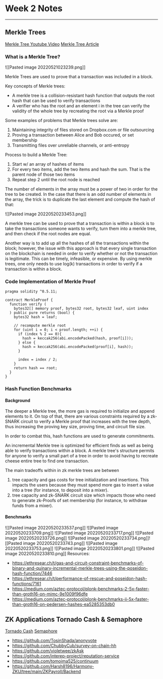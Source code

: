 # Week 2 Notes
***
## Merkle Trees

[Merkle Tree Youtube Video](https://www.youtube.com/watch?v=n6nEPaE7KZ8&t=1s&ab_channel=SmartContractProgrammer)
[Merkle Tree Article](https://decentralizedthoughts.github.io/2020-12-22-what-is-a-merkle-tree/)

### What is a Merkle Tree?

![[Pasted image 20220521023239.png]]

Merkle Trees are used to prove that a transaction was included in a block.

Key concepts of Merkle trees:
* A merkle tree is a collision-resistant hash function that outputs the root hash that can be used to verify transactions
* A verifier who has the root and an element i in the tree can verify the validity of the whole tree by recreating the root via a Merkle proof

Some examples of problems that Merkle trees solve are:
1) Maintaining integrity of files stored on Dropbox.com or file outsourcing
2) Proving a transaction between Alice and Bob occured, or set membership
3) Transmitting files over unreliable channels, or anti-entropy

Process to build a Merkle Tree:
1) Start w/ an array of hashes of items
2) For every two items, add the two items and hash the sum. That is the parent node of those two items
3) Repeat step 2 until the root node is reached

The number of elements in the array must be a power of two in order for the tree to be created. In the case that there is an odd number of elements in the array, the trick is to duplicate the last element and compute the hash of that:

![[Pasted image 20220520233453.png]]

A merkle tree can be used to prove that a transaction is within a block is to take the transactions someone wants to verify, turn them into a merkle tree, and then check if the root nodes are equal.

Another way is to add up all the hashes of all the transactions within the block; however, the issue with this approach is that every single transaction on the blockchain is needed in order to verify whether or not the transaction is legitimate. This can be timely, infeasible, or expensive. By using merkle trees, one only needs to use log(k) transactions in order to verify if a transaction is within a block.

### Code Implementation of Merkle Proof

```
pragma solidity ^0.5.11;

contract MerkleProof {
  function verify (
    bytes32[] memory proof, bytes32 root, bytes32 leaf, uint index
  ) public pure returns (bool) {
    bytes32 hash = leaf;

    // recompute merkle root
    for (uint i = 0; i < proof.length; ++i) { 
      if (index % 2 == 0){
        hash = keccak256(abi.encodePacked(hash, proof[i]));
      } else {
        hash = keccak256(abi.encodePacked(proof[i], hash));
      }

      index = index / 2;
    }
    return hash == root;
  }
}
```

### Hash Function Benchmarks

#### Background
The deeper a Merkle tree, the more gas is required to initialize and append elements to it. On top of that, there are various constraints required by a zk-SNARK circuit to verify a Merkle proof that increases with the tree depth, thus increasing the proving key size, proving time, and circuit file size.

In order to combat this, hash functions are used to generate commitments.

An incremental Merkle tree is optimized for efficient finds as well as being able to verify transactions within a block. A merkle tree's structure permits for anyone to verify a small part of a tree in order to avoid having to recreate cheese entire tree to find one transaction.

The main tradeoffs within in zk merkle trees are between 

1) tree capacity and gas costs for tree initialization and insertions. This impacts the users because they must spend more gas to insert a value into a tree (for instance, to deposit into a mixer).
2) tree capacity and zk-SNARK circuit size which impacts those who need to generate zk-Proofs of set membership (for instance, to withdraw funds from a mixer).

#### Benchmarks
![[Pasted image 20220520233537.png]]
![[Pasted image 20220520233709.png]]
![[Pasted image 20220520233717.png]]
![[Pasted image 20220520233726.png]]
![[Pasted image 20220520233734.png]]![[Pasted image 20220520233743.png]]
![[Pasted image 20220520233753.png]]
![[Pasted image 20220520233801.png]]
![[Pasted image 20220520233810.png]]
Resources:
* https://ethresear.ch/t/gas-and-circuit-constraint-benchmarks-of-binary-and-quinary-incremental-merkle-trees-using-the-poseidon-hash-function/7446
* https://ethresear.ch/t/performance-of-rescue-and-poseidon-hash-functions/7161
* https://medium.com/aztec-protocol/plonk-benchmarks-2-5x-faster-than-groth16-on-mimc-9e1009f96dfe
* https://medium.com/aztec-protocol/plonk-benchmarks-ii-5x-faster-than-groth16-on-pedersen-hashes-ea5285353db0

## ZK Applications Tornado Cash & Semaphore

[Tornado Cash](https://www.youtube.com/watch?v=XSYHDi3KjiE&t=1s&ab_channel=HarmonyProtocol)
[Semaphore](https://medium.com/coinmonks/to-mixers-and-beyond-presenting-semaphore-a-privacy-gadget-built-on-ethereum-4c8b00857c9b)
* https://github.com/TosinShada/anonyvote
* https://github.com/ChubbyCub/survey-on-chain-hh
* https://github.com/violetwee/zkAsk
* https://github.com/interep-project/reputation-service
* https://github.com/tomoima525/continuum
* https://github.com/Harsh8196/Harmony-ZKU/tree/main/ZKPayroll/Backend